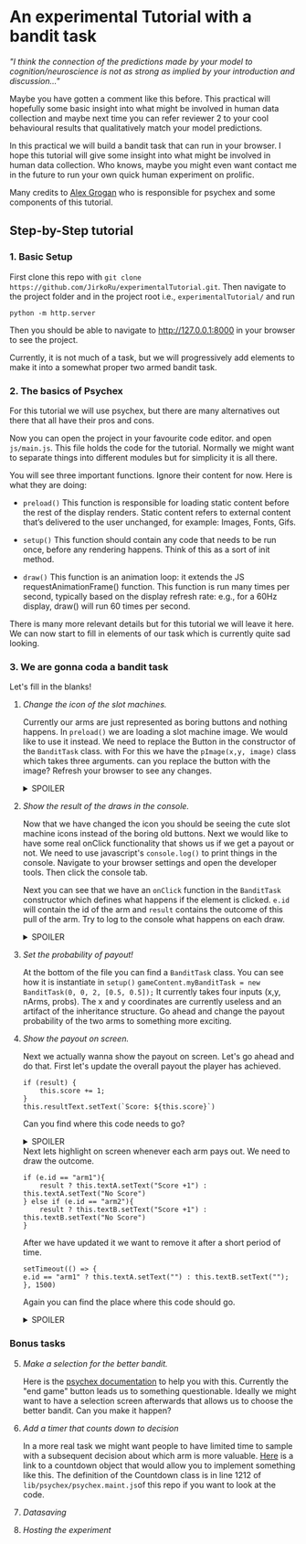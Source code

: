 # An experimental Tutorial with a bandit task

*"I think the connection of the predictions made by your model to cognition/neuroscience is not as strong as implied by your introduction and discussion..."*

Maybe you have gotten a comment like this before. This practical will hopefully some basic insight into what might be involved in human data collection and maybe next time you can refer reviewer 2 to your cool behavioural results that qualitatively match your model predictions.

In this practical we will build a bandit task that can run in your browser. I hope this tutorial will give some insight into what might be involved in human data collection. Who knows, maybe you might even want contact me in the future to run your own quick human experiment on prolific. 

Many credits to [Alex Grogan](https://github.com/agrogan97) who is responsible for psychex and some components of this tutorial. 

## Step-by-Step tutorial

### 1. Basic Setup
First clone this repo with `git clone https://github.com/JirkoRu/experimentalTutorial.git`. Then navigate to the project folder and in the project root i.e., `experimentalTutorial/` and run 
```
python -m http.server
```

Then you should be able to navigate to http://127.0.0.1:8000 in your browser to see the project. 

Currently, it is not much of a task, but we will progressively add elements to make it into a somewhat proper two armed bandit task. 

### 2. The basics of Psychex 
For this tutorial we will use psychex, but there are many alternatives out there that all have their pros and cons.

Now you can open the project in your favourite code editor. and open `js/main.js`. This file holds the code for the tutorial. Normally we might want to separate things into different modules but for simplicity it is all there. 

You will see three important functions. Ignore their content for now. Here is what they are doing:

- `preload()` This function is responsible for loading static content before the rest of the display renders. Static content refers to external content that’s delivered to the user unchanged, for example: Images, Fonts, Gifs.

- `setup()` This function should contain any code that needs to be run once, before any rendering happens. Think of this as a sort of init method.

- `draw()` This function is an animation loop: it extends the JS requestAnimationFrame() function. This function is run many times per second, typically based on the display refresh rate: e.g., for a 60Hz display, draw() will run 60 times per second.

There is many more relevant details but for this tutorial we will leave it here. We can now start to fill in elements of our task which is currently quite sad looking.

### 3. We are gonna coda a bandit task
Let's fill in the blanks!

1. *Change the icon of the slot machines.* 

    Currently our arms are just represented as boring buttons and nothing happens. In `preload()` we are loading a slot machine image. We would like to use it instead. We need to replace the Button in the constructor of the `BanditTask` class.  with For this we have the `pImage(x,y, image)` class which takes three arguments. can you replace the button with the image? Refresh your browser to see any changes.<details><summary>SPOILER</summary>
    something like: `new pImage(25 + i*50, 50, assets.imgs.slotMachine)` should work.
    </details>

2. *Show the result of the draws in the console.*

    Now that we have changed the icon you should be seeing the cute slot machine icons instead of the boring old buttons. Next we would like to have some real onClick functionality that shows us if we get a payout or not. We need to use javascript's `console.log()` to print things in the console. Navigate to your browser settings and open the developer tools. Then click the console tab. 

    Next you can see that we have an `onClick` function in the `BanditTask` constructor which defines what happens if the element is clicked. `e.id` will contain the id of the arm and `result` contains the outcome of this pull of the arm. Try to log to the console what happens on each draw.
    <details><summary>SPOILER</summary>
    console.log(`${e.id} pulled ${result}`)
    </details>


3. *Set the probability of payout!*

    At the bottom of the file you can find a `BanditTask` class. You can see how it is instantiate in `setup()` 
    ```gameContent.myBanditTask = new BanditTask(0, 0, 2, [0.5, 0.5]);```
    It currently takes four inputs (x,y, nArms, probs). The x and y coordinates are currently useless and an artifact of the inheritance structure. Go ahead and change the payout probability of the two arms to something more exciting. 

4. *Show the payout on screen.*

    Next we actually wanna show the payout on screen. Let's go ahead and do that. First let's update the overall payout the player has achieved.
    ```
    if (result) {
        this.score += 1;
    }
    this.resultText.setText(`Score: ${this.score}`)
    ```
    Can you find where this code needs to go?
    <details><summary>SPOILER</summary>
    The onClick function in the BanditTask is the right place.
    </details>
    Next lets highlight on screen whenever each arm pays out. We need to draw the outcome. 

    ```
    if (e.id == "arm1"){
        result ? this.textA.setText("Score +1") : this.textA.setText("No Score")
    } else if (e.id == "arm2"){
        result ? this.textB.setText("Score +1") : this.textB.setText("No Score")
    }
    ```

    After we have updated it we want to remove it after a short period of time.

    ```
    setTimeout(() => {
    e.id == "arm1" ? this.textA.setText("") : this.textB.setText("");
    }, 1500)
    ```
    Again you can find the place where this code should go. 
    <details><summary>SPOILER</summary>
    The onClick function in the BanditTask is the right place.
    </details>

### Bonus tasks
5. *Make a selection for the better bandit.* 

    Here is the [psychex documentation](https://agrogan97.github.io/psychex/tutorial/getting_started.html) to help you with this. 
    Currently the "end game" button leads us to something questionable. Ideally we might want to have a selection screen afterwards that allows us to choose the better bandit. Can you make it happen?

6. *Add a timer that counts down to decision* 

    In a more real task we might want people to have limited time to sample with a subsequent decision about which arm is more valuable. [Here](https://agrogan97.github.io/psychex/code_docs/primitives.html#Countdown) is a link to a countdown object that would allow you to implement something like this. The definition of the Countdown class is in line 1212 of `lib/psychex/psychex.maint.js`of this repo if you want to look at the code.


7. *Datasaving*

8. *Hosting the experiment*

